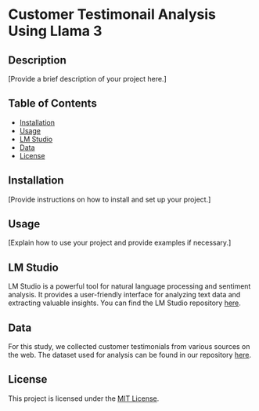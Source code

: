 # Customer Testimonail Analysis Using Llama 3

## Description

[Provide a brief description of your project here.]

## Table of Contents

- [Installation](#installation)
- [Usage](#usage)
- [LM Studio](#lm-studio)
- [Data](#data)
- [License](#license)

## Installation

[Provide instructions on how to install and set up your project.]

## Usage

[Explain how to use your project and provide examples if necessary.]

## LM Studio
LM Studio is a powerful tool for natural language processing and sentiment analysis. It provides a user-friendly interface for analyzing text data and extracting valuable insights. You can find the LM Studio repository [here](https://github.com/example/lm-studio).

## Data
For this study, we collected customer testimonials from various sources on the web. The dataset used for analysis can be found in our repository [here](https://github.com/alotfipoor/customer-stories).

## License
This project is licensed under the [MIT License](https://opensource.org/licenses/MIT).